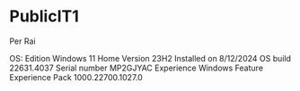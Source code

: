 # PublicIT1

Per Rai 

OS:
Edition	Windows 11 Home
Version	23H2
Installed on	‎8/‎12/‎2024
OS build	22631.4037
Serial number	MP2GJYAC
Experience	Windows Feature Experience Pack 1000.22700.1027.0

